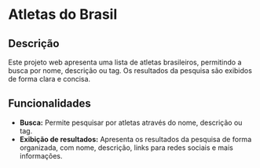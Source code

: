 # Atletas do Brasil

## Descrição
Este projeto web apresenta uma lista de atletas brasileiros, permitindo a busca por nome, descrição ou tag. Os resultados da pesquisa são exibidos de forma clara e concisa.

## Funcionalidades
* **Busca:** Permite pesquisar por atletas através do nome, descrição ou tag.
* **Exibição de resultados:** Apresenta os resultados da pesquisa de forma organizada, com nome, descrição, links para redes sociais e mais informações.

